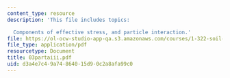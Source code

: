 ```yaml
---
content_type: resource
description: 'This file includes topics:

  Components of effective stress, and particle interaction.'
file: https://ol-ocw-studio-app-qa.s3.amazonaws.com/courses/1-322-soil-behavior-spring-2005/d3a4e7c49a74864015d90c2a8afa99c0_03partaiii.pdf
file_type: application/pdf
resourcetype: Document
title: 03partaiii.pdf
uid: d3a4e7c4-9a74-8640-15d9-0c2a8afa99c0
---
```


